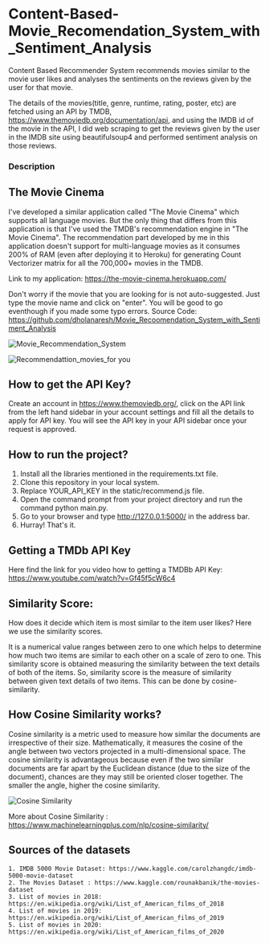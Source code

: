 # Content-Based-Movie_Recomendation_System_with_Sentiment_Analysis
Content Based Recommender System recommends movies similar to the movie user likes and analyses the sentiments on the reviews given by the user for that movie.

The details of the movies(title, genre, runtime, rating, poster, etc) are fetched using an API by TMDB, https://www.themoviedb.org/documentation/api, and using the IMDB id of the movie in the API, I did web scraping to get the reviews given by the user in the IMDB site using beautifulsoup4 and performed sentiment analysis on those reviews.

### Description

## The Movie Cinema
I've developed a similar application called "The Movie Cinema" which supports all language movies. But the only thing that differs from this application is that I've used the TMDB's recommendation engine in "The Movie Cinema". The recommendation part developed by me in this application doesn't support for multi-language movies as it consumes 200% of RAM (even after deploying it to Heroku) for generating Count Vectorizer matrix for all the 700,000+ movies in the TMDB.

Link to my application: https://the-movie-cinema.herokuapp.com/

Don't worry if the movie that you are looking for is not auto-suggested. Just type the movie name and click on "enter". You will be good to go eventhough if you made some typo errors.
Source Code: https://github.com/dholanaresh/Movie_Recoomendation_System_with_Sentiment_Analysis

![Movie_Recommendation_System](https://user-images.githubusercontent.com/65899889/88811325-b2120580-d1b6-11ea-8335-f9f025879037.png)

![Recommendattion_movies_for you](https://user-images.githubusercontent.com/65899889/88812011-8c393080-d1b7-11ea-8753-2d8cd8418ce3.png)

## How  to get the API Key?

Create an account in https://www.themoviedb.org/, click on the API link from the left hand sidebar in your account settings and fill all the details to apply for API key. You will see the API key in your API sidebar once your request is approved.

## How to run the project?

1. Install all the libraries mentioned in the requirements.txt file.
2. Clone this repository in your local system.
3. Replace YOUR_API_KEY in the static/recommend.js file.
4. Open the command prompt from your project directory and run the command python main.py.
5. Go to your browser and type http://127.0.0.1:5000/ in the address bar.
6. Hurray! That's it.

## Getting a TMDb API Key
Here find the link for you video how to getting a TMDBb API Key: https://www.youtube.com/watch?v=Gf45f5cW6c4

## Similarity Score:

How does it decide which item is most similar to the item user likes? Here we use the similarity scores.

It is a numerical value ranges between zero to one which helps to determine how much two items are similar to each other on a scale of zero to one. This similarity score is obtained measuring the similarity between the text details of both of the items. So, similarity score is the measure of similarity between given text details of two items. This can be done by cosine-similarity.

##  How Cosine Similarity works?

Cosine similarity is a metric used to measure how similar the documents are irrespective of their size. Mathematically, it measures the cosine of the angle between two vectors projected in a multi-dimensional space. The cosine similarity is advantageous because even if the two similar documents are far apart by the Euclidean distance (due to the size of the document), chances are they may still be oriented closer together. The smaller the angle, higher the cosine similarity.

![Cosine Similarity](https://user-images.githubusercontent.com/65899889/88813656-7dec1400-d1b9-11ea-9234-714c89c03c95.png)

More about Cosine Similarity : https://www.machinelearningplus.com/nlp/cosine-similarity/

## Sources of the datasets
    
    1. IMDB 5000 Movie Dataset: https://www.kaggle.com/carolzhangdc/imdb-5000-movie-dataset
    2. The Movies Dataset : https://www.kaggle.com/rounakbanik/the-movies-dataset
    3. List of movies in 2018: https://en.wikipedia.org/wiki/List_of_American_films_of_2018
    4. List of movies in 2019: https://en.wikipedia.org/wiki/List_of_American_films_of_2019
    5. List of movies in 2020: https://en.wikipedia.org/wiki/List_of_American_films_of_2020










